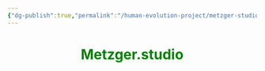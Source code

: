 ```yaml
---
{"dg-publish":true,"permalink":"/human-evolution-project/metzger-studio2/","noteIcon":""}
---
```



<html> 
<head>
<style>
h1{text-align: center; color: green;}
</style>
</head>


<h1>Metzger.studio</h1>


</html>